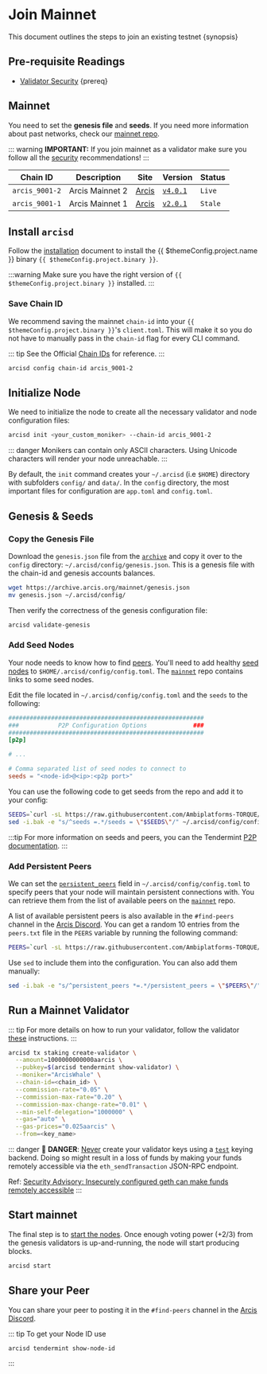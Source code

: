 <!--
order: 3
-->

# Join Mainnet

This document outlines the steps to join an existing testnet {synopsis}

## Pre-requisite Readings

- [Validator Security](./security/security.md) {prereq}

## Mainnet

You need to set the **genesis file** and **seeds**. If you need more information about past networks, check our [mainnet repo](https://github.com/Ambiplatforms-TORQUE/mainnet).

::: warning
**IMPORTANT:** If you join mainnet as a validator make sure you follow all the [security](./security/security.md) recommendations!
:::

| Chain ID       | Description     | Site                                                               | Version                                                      | Status  |
| -------------- | --------------- | ------------------------------------------------------------------ | ------------------------------------------------------------ | ------- |
| `arcis_9001-2` | Arcis Mainnet 2 | [Arcis](https://github.com/Ambiplatforms-TORQUE/mainnet/tree/main/arcis_9001-2) | [`v4.0.1`](https://github.com/Ambiplatforms-TORQUE/arcis/releases/v4.0.1) | `Live`  |
| `arcis_9001-1` | Arcis Mainnet 1 | [Arcis](https://github.com/Ambiplatforms-TORQUE/mainnet/tree/main/arcis_9001-1) | [`v2.0.1`](https://github.com/Ambiplatforms-TORQUE/arcis/releases/v2.0.1) | `Stale` |

## Install `arcisd`

Follow the [installation](./quickstart/installation.md) document to install the {{ $themeConfig.project.name }} binary `{{ $themeConfig.project.binary }}`.

:::warning
Make sure you have the right version of `{{ $themeConfig.project.binary }}` installed.
:::

### Save Chain ID

We recommend saving the mainnet `chain-id` into your `{{ $themeConfig.project.binary }}`'s `client.toml`. This will make it so you do not have to manually pass in the `chain-id` flag for every CLI command.

::: tip
See the Official [Chain IDs](./../users/technical_concepts/chain_id.md#official-chain-ids) for reference.
:::

```bash
arcisd config chain-id arcis_9001-2
```

## Initialize Node

We need to initialize the node to create all the necessary validator and node configuration files:

```bash
arcisd init <your_custom_moniker> --chain-id arcis_9001-2
```

::: danger
Monikers can contain only ASCII characters. Using Unicode characters will render your node unreachable.
:::

By default, the `init` command creates your `~/.arcisd` (i.e `$HOME`) directory with subfolders `config/` and `data/`.
In the `config` directory, the most important files for configuration are `app.toml` and `config.toml`.

## Genesis & Seeds

### Copy the Genesis File

Download the `genesis.json` file from the [`archive`](https://archive.arcis.org/mainnet/genesis.json) and copy it over to the `config` directory: `~/.arcisd/config/genesis.json`. This is a genesis file with the chain-id and genesis accounts balances.

```bash
wget https://archive.arcis.org/mainnet/genesis.json
mv genesis.json ~/.arcisd/config/
```

Then verify the correctness of the genesis configuration file:

```bash
arcisd validate-genesis
```

### Add Seed Nodes

Your node needs to know how to find [peers](https://docs.tendermint.com/master/tendermint-core/using-tendermint.html#peers). You'll need to add healthy [seed nodes](https://docs.tendermint.com/master/tendermint-core/using-tendermint.html#seed) to `$HOME/.arcisd/config/config.toml`. The [`mainnet`](https://github.com/Ambiplatforms-TORQUE/mainnet) repo contains links to some seed nodes.

Edit the file located in `~/.arcisd/config/config.toml` and the `seeds` to the following:

```toml
#######################################################
###           P2P Configuration Options             ###
#######################################################
[p2p]

# ...

# Comma separated list of seed nodes to connect to
seeds = "<node-id>@<ip>:<p2p port>"
```

You can use the following code to get seeds from the repo and add it to your config:

```bash
SEEDS=`curl -sL https://raw.githubusercontent.com/Ambiplatforms-TORQUE/mainnet/main/arcis_9001-2/seeds.txt | awk '{print $1}' | paste -s -d, -`
sed -i.bak -e "s/^seeds =.*/seeds = \"$SEEDS\"/" ~/.arcisd/config/config.toml
```

:::tip
For more information on seeds and peers, you can the Tendermint [P2P documentation](https://docs.tendermint.com/master/spec/p2p/peer.html).
:::

### Add Persistent Peers

We can set the [`persistent_peers`](https://docs.tendermint.com/master/tendermint-core/using-tendermint.html#persistent-peer) field in `~/.arcisd/config/config.toml` to specify peers that your node will maintain persistent connections with. You can retrieve them from the list of
available peers on the [`mainnet`](https://github.com/Ambiplatforms-TORQUE/mainnet) repo.

A list of available persistent peers is also available in the `#find-peers` channel in the [Arcis Discord](https://discord.gg/arcis). You can get a random 10 entries from the `peers.txt` file in the `PEERS` variable by running the following command:

```bash
PEERS=`curl -sL https://raw.githubusercontent.com/Ambiplatforms-TORQUE/mainnet/main/arcis_9001-2/peers.txt | sort -R | head -n 10 | awk '{print $1}' | paste -s -d, -`
```

Use `sed` to include them into the configuration. You can also add them manually:

```bash
sed -i.bak -e "s/^persistent_peers *=.*/persistent_peers = \"$PEERS\"/" ~/.arcisd/config/config.toml
```

## Run a Mainnet Validator

::: tip
For more details on how to run your validator, follow the validator [these](./setup/run_validator.md) instructions.
:::

```bash
arcisd tx staking create-validator \
  --amount=1000000000000aarcis \
  --pubkey=$(arcisd tendermint show-validator) \
  --moniker="ArcisWhale" \
  --chain-id=<chain_id> \
  --commission-rate="0.05" \
  --commission-max-rate="0.20" \
  --commission-max-change-rate="0.01" \
  --min-self-delegation="1000000" \
  --gas="auto" \
  --gas-prices="0.025aarcis" \
  --from=<key_name>
```

::: danger
🚨 **DANGER**: <u>Never</u> create your validator keys using a [`test`](./../users/keys/keyring.md#testing) keying backend. Doing so might result in a loss of funds by making your funds remotely accessible via the `eth_sendTransaction` JSON-RPC endpoint.

Ref: [Security Advisory: Insecurely configured geth can make funds remotely accessible](https://blog.ethereum.org/2015/08/29/security-alert-insecurely-configured-geth-can-make-funds-remotely-accessible/)
:::

## Start mainnet

The final step is to [start the nodes](./quickstart/run_node.md#start-node). Once enough voting power (+2/3) from the genesis validators is up-and-running, the node will start producing blocks.

```bash
arcisd start
```

## Share your Peer

You can share your peer to posting it in the `#find-peers` channel in the [Arcis Discord](https://discord.gg/arcis).

::: tip
To get your Node ID use

```bash
arcisd tendermint show-node-id
```

:::
